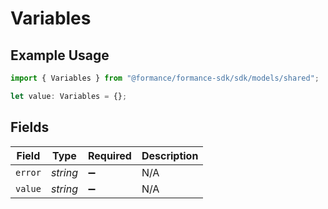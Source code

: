 # Variables

## Example Usage

```typescript
import { Variables } from "@formance/formance-sdk/sdk/models/shared";

let value: Variables = {};
```

## Fields

| Field              | Type               | Required           | Description        |
| ------------------ | ------------------ | ------------------ | ------------------ |
| `error`            | *string*           | :heavy_minus_sign: | N/A                |
| `value`            | *string*           | :heavy_minus_sign: | N/A                |